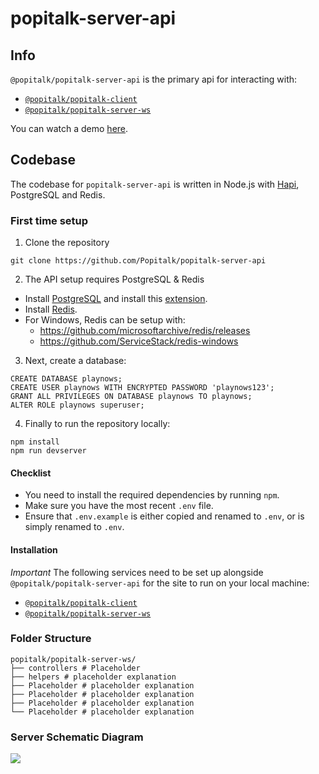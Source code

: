 # popitalk-server-api

## Info
`@popitalk/popitalk-server-api` is the primary api for interacting with: 

* [`@popitalk/popitalk-client`](https://github.com/Popitalk/popitalk-client)
* [`@popitalk/popitalk-server-ws`](https://github.com/Popitalk/popitalk-server-ws)

You can watch a demo [here](https://placeholder.youtube.com).

## Codebase
The codebase for `popitalk-server-api` is written in Node.js with [Hapi](https://hapi.dev/), PostgreSQL and Redis.

### First time setup

1. Clone the repository

```
git clone https://github.com/Popitalk/popitalk-server-api
```

2. The API setup requires PostgreSQL & Redis

* Install [PostgreSQL](https://www.postgresql.org/) and install this [extension](https://github.com/iCyberon/pg_hashids).
* Install [Redis](https://redis.io/.).
* For Windows, Redis can be setup with: 
  - https://github.com/microsoftarchive/redis/releases 
  - https://github.com/ServiceStack/redis-windows

3. Next, create a database:

```
CREATE DATABASE playnows;
CREATE USER playnows WITH ENCRYPTED PASSWORD 'playnows123';
GRANT ALL PRIVILEGES ON DATABASE playnows TO playnows;
ALTER ROLE playnows superuser;
```

4. Finally to run the repository locally:

```
npm install
npm run devserver
```

#### Checklist

 - You need to install the required dependencies by running `npm`.
 - Make sure you have the most recent `.env` file.
 - Ensure that `.env.example` is either copied and renamed to `.env`, or is simply renamed to `.env`.

#### Installation
*Important* The following services need to be set up alongside `@popitalk/popitalk-server-api` for the site to run on your local machine:

* [`@popitalk/popitalk-client`](https://github.com/Popitalk/popitalk-client)
* [`@popitalk/popitalk-server-ws`](https://github.com/Popitalk/popitalk-server-ws)

### Folder Structure
```
popitalk/popitalk-server-ws/
├── controllers # Placeholder
├── helpers # placeholder explanation
├── Placeholder # placeholder explanation
├── Placeholder # placeholder explanation
├── Placeholder # placeholder explanation
└── Placeholder # placeholder explanation
```

### Server Schematic Diagram
![](https://i.ibb.co/FXK0CT9/Popitalk-Server-Schematic-Diagram.jpg)
